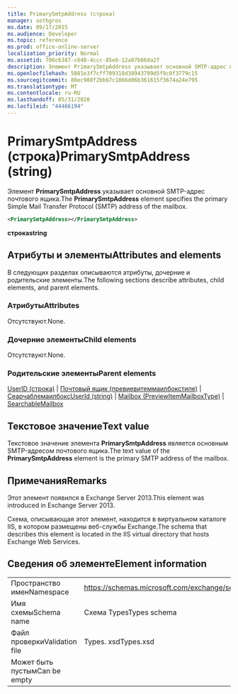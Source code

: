 ```yaml
---
title: PrimarySmtpAddress (строка)
manager: sethgros
ms.date: 09/17/2015
ms.audience: Developer
ms.topic: reference
ms.prod: office-online-server
localization_priority: Normal
ms.assetid: 706c6387-c648-4ccc-85e6-12a07b66da2f
description: Элемент PrimarySmtpAddress указывает основной SMTP-адрес почтового ящика.
ms.openlocfilehash: 5881e3f7cff709318d38943799d5f9c0f3779c15
ms.sourcegitcommit: 88ec988f2bb67c1866d06b361615f3674a24e795
ms.translationtype: MT
ms.contentlocale: ru-RU
ms.lasthandoff: 05/31/2020
ms.locfileid: "44466194"
---
```

# <a name="primarysmtpaddress-string"></a><span data-ttu-id="ac223-103">PrimarySmtpAddress (строка)</span><span class="sxs-lookup"><span data-stu-id="ac223-103">PrimarySmtpAddress (string)</span></span>

<span data-ttu-id="ac223-104">Элемент **PrimarySmtpAddress** указывает основной SMTP-адрес почтового ящика.</span><span class="sxs-lookup"><span data-stu-id="ac223-104">The **PrimarySmtpAddress** element specifies the primary Simple Mail Transfer Protocol (SMTP) address of the mailbox.</span></span> 
  
```XML
<PrimarySmtpAddress></PrimarySmtpAddress>
```

 <span data-ttu-id="ac223-105">**строка**</span><span class="sxs-lookup"><span data-stu-id="ac223-105">**string**</span></span>
## <a name="attributes-and-elements"></a><span data-ttu-id="ac223-106">Атрибуты и элементы</span><span class="sxs-lookup"><span data-stu-id="ac223-106">Attributes and elements</span></span>

<span data-ttu-id="ac223-107">В следующих разделах описываются атрибуты, дочерние и родительские элементы.</span><span class="sxs-lookup"><span data-stu-id="ac223-107">The following sections describe attributes, child elements, and parent elements.</span></span>
  
### <a name="attributes"></a><span data-ttu-id="ac223-108">Атрибуты</span><span class="sxs-lookup"><span data-stu-id="ac223-108">Attributes</span></span>

<span data-ttu-id="ac223-109">Отсутствуют.</span><span class="sxs-lookup"><span data-stu-id="ac223-109">None.</span></span>
  
### <a name="child-elements"></a><span data-ttu-id="ac223-110">Дочерние элементы</span><span class="sxs-lookup"><span data-stu-id="ac223-110">Child elements</span></span>

<span data-ttu-id="ac223-111">Отсутствуют.</span><span class="sxs-lookup"><span data-stu-id="ac223-111">None.</span></span>
  
### <a name="parent-elements"></a><span data-ttu-id="ac223-112">Родительские элементы</span><span class="sxs-lookup"><span data-stu-id="ac223-112">Parent elements</span></span>

<span data-ttu-id="ac223-113">[UserID (строка)](userid-string.md)  |  [Почтовый ящик (превиевитеммаилбокстипе)](mailbox-previewitemmailboxtype.md)  |  [Сеарчаблемаилбокс](searchablemailbox.md)</span><span class="sxs-lookup"><span data-stu-id="ac223-113">[UserId (string)](userid-string.md) | [Mailbox (PreviewItemMailboxType)](mailbox-previewitemmailboxtype.md) | [SearchableMailbox](searchablemailbox.md)</span></span>
  
## <a name="text-value"></a><span data-ttu-id="ac223-114">Текстовое значение</span><span class="sxs-lookup"><span data-stu-id="ac223-114">Text value</span></span>

<span data-ttu-id="ac223-115">Текстовое значение элемента **PrimarySmtpAddress** является основным SMTP-адресом почтового ящика.</span><span class="sxs-lookup"><span data-stu-id="ac223-115">The text value of the **PrimarySmtpAddress** element is the primary SMTP address of the mailbox.</span></span> 
  
## <a name="remarks"></a><span data-ttu-id="ac223-116">Примечания</span><span class="sxs-lookup"><span data-stu-id="ac223-116">Remarks</span></span>

<span data-ttu-id="ac223-117">Этот элемент появился в Exchange Server 2013.</span><span class="sxs-lookup"><span data-stu-id="ac223-117">This element was introduced in Exchange Server 2013.</span></span>
  
<span data-ttu-id="ac223-118">Схема, описывающая этот элемент, находится в виртуальном каталоге IIS, в котором размещены веб-службы Exchange.</span><span class="sxs-lookup"><span data-stu-id="ac223-118">The schema that describes this element is located in the IIS virtual directory that hosts Exchange Web Services.</span></span>
  
## <a name="element-information"></a><span data-ttu-id="ac223-119">Сведения об элементе</span><span class="sxs-lookup"><span data-stu-id="ac223-119">Element information</span></span>

|||
|:-----|:-----|
|<span data-ttu-id="ac223-120">Пространство имен</span><span class="sxs-lookup"><span data-stu-id="ac223-120">Namespace</span></span>  <br/> |https://schemas.microsoft.com/exchange/services/2006/types  <br/> |
|<span data-ttu-id="ac223-121">Имя схемы</span><span class="sxs-lookup"><span data-stu-id="ac223-121">Schema name</span></span>  <br/> |<span data-ttu-id="ac223-122">Схема Types</span><span class="sxs-lookup"><span data-stu-id="ac223-122">Types schema</span></span>  <br/> |
|<span data-ttu-id="ac223-123">Файл проверки</span><span class="sxs-lookup"><span data-stu-id="ac223-123">Validation file</span></span>  <br/> |<span data-ttu-id="ac223-124">Types. xsd</span><span class="sxs-lookup"><span data-stu-id="ac223-124">Types.xsd</span></span>  <br/> |
|<span data-ttu-id="ac223-125">Может быть пустым</span><span class="sxs-lookup"><span data-stu-id="ac223-125">Can be empty</span></span>  <br/> ||
   


